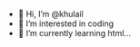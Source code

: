- 👋 Hi, I’m @khulail
- 👀 I’m interested in coding
- 🌱 I’m currently learning html...

<!---
khulail/khulail is a ✨ special ✨ repository because its `README.md` (this file) appears on your GitHub profile.
You can click the Preview link to take a look at your changes.
--->
